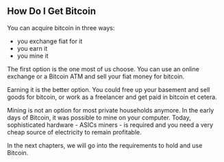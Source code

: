 ## How Do I Get Bitcoin

You can acquire bitcoin in three ways:
* you exchange fiat for it
* you earn it
* you mine it

The first option is the one most of us choose. You can use an online exchange or a Bitcoin ATM and sell your fiat money for bitcoin.

Earning it is the better option. You could free up your basement and sell goods for bitcoin, or work as a freelancer and get paid in bitcoin et cetera.

Mining is not an option for most private households anymore. In the early days of Bitcoin, it was possible to mine on your computer. Today, sophisticated hardware - ASICs miners - is required and you need a very cheap source of electricity to remain profitable.

In the next chapters, we will go into the requirements to hold and use Bitcoin.
